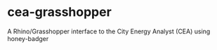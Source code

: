 # cea-grasshopper
A Rhino/Grasshopper interface to the City Energy Analyst (CEA) using honey-badger
